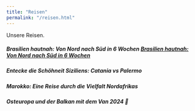 ```yaml
---
title: "Reisen"
permalink: "/reisen.html"
---
```


Unsere Reisen.

##### Brasilien hautnah: Von Nord nach Süd in 6 Wochen <a href="{% post_url 2022-09-24-brazil %}">Brasilien hautnah: Von Nord nach Süd in 6 Wochen</a>
##### Entecke die Schöhneit Siziliens: Catania vs Palermo
##### Marokko: Eine Reise durch die Vielfalt Nordafrikas
##### Osteuropa und der Balkan mit dem Van 2024 🚌
